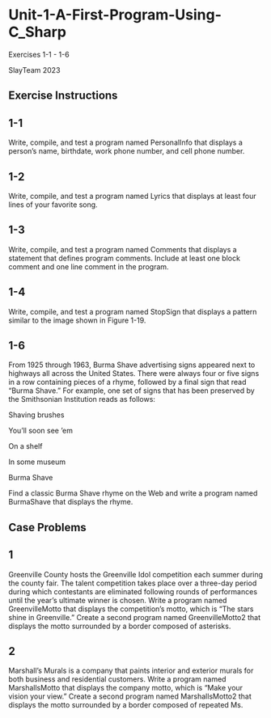 # Unit-1-A-First-Program-Using-C_Sharp
Exercises 1-1 - 1-6

SlayTeam 2023

Exercise Instructions
--------------------------
1-1
--
Write, compile, and test a program named PersonalInfo that displays a person’s name, birthdate, work phone number, and cell phone number.

1-2
--
Write, compile, and test a program named Lyrics that displays at least four lines of your favorite song.

1-3
--
Write, compile, and test a program named Comments that displays a statement that defines program comments. Include at least one block comment and one line comment in the program.

1-4
--
Write, compile, and test a program named StopSign that displays a pattern similar to the image shown in Figure 1-19.

1-6
--
From 1925 through 1963, Burma Shave advertising signs appeared next to highways all across the United States. There were always four or five signs in a row containing pieces of a rhyme, followed by a final sign that read “Burma Shave.” For example, one set of signs that has been preserved by the Smithsonian Institution reads as follows:

Shaving brushes

You’ll soon see ’em

On a shelf

In some museum

Burma Shave

Find a classic Burma Shave rhyme on the Web and write a program named BurmaShave that displays the rhyme.

Case Problems
-------------------------------
1
--
Greenville County hosts the Greenville Idol competition each summer during the county fair. The talent competition takes place over a three-day period during which contestants are eliminated following rounds of performances until the year’s ultimate winner is chosen. Write a program named GreenvilleMotto that displays the competition’s motto, which is “The stars shine in Greenville.” Create a second program named GreenvilleMotto2 that displays the motto surrounded by a border composed of asterisks.

2
--
Marshall’s Murals is a company that paints interior and exterior murals for both business and residential customers. Write a program named MarshallsMotto that displays the company motto, which is “Make your vision your view.” Create a second program named MarshallsMotto2 that displays the motto surrounded by a border composed of repeated Ms.
